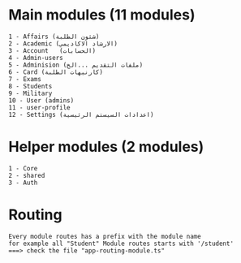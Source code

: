 # Main modules (11 modules)
    1 - Affairs (شئون الطلبة) 
    2 - Academic (الارشاد الاكاديمي)
    3 - Account   (الحسابات)
    4 - Admin-users 
    5 - Adminision (ملفات التقديم ...الخ)
    6 - Card (كارنيهات الطلبة)   
    7 - Exams 
    8 - Students
    9 - Military
    10 - User (admins)
    11 - user-profile
    12 - Settings (اعدادات السيستم الرئيسية)

# Helper modules (2 modules)
    1 - Core
    2 - shared
    3 - Auth

# Routing
    Every module routes has a prefix with the module name
    for example all "Student" Module routes starts with '/student'
    ===> check the file "app-routing-module.ts"

